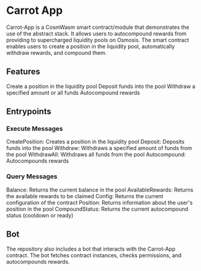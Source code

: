 # Carrot App

Carrot-App is a CosmWasm smart contract/module that demonstrates the use of the abstract stack. It allows users to autocompound rewards from providing to supercharged liquidity pools on Osmosis. The smart contract enables users to create a position in the liquidity pool, automatically withdraw rewards, and compound them.

## Features
Create a position in the liquidity pool
Deposit funds into the pool
Withdraw a specified amount or all funds
Autocompound rewards
## Entrypoints
### Execute Messages
CreatePosition: Creates a position in the liquidity pool
Deposit: Deposits funds into the pool
Withdraw: Withdraws a specified amount of funds from the pool
WithdrawAll: Withdraws all funds from the pool
Autocompound: Autocompounds rewards
### Query Messages
Balance: Returns the current balance in the pool
AvailableRewards: Returns the available rewards to be claimed
Config: Returns the current configuration of the contract
Position: Returns information about the user's position in the pool
CompoundStatus: Returns the current autocompound status (cooldown or ready)
## Bot
The repository also includes a bot that interacts with the Carrot-App contract. The bot fetches contract instances, checks permissions, and autocompounds rewards.
